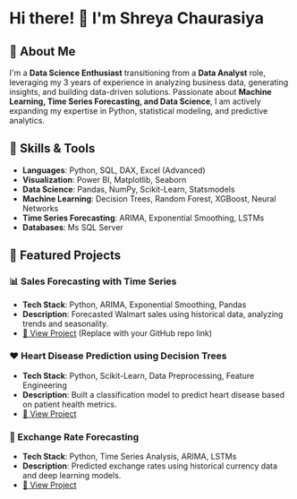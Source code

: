 # Hi there! 👋 I'm Shreya Chaurasiya 

## 🚀 About Me
I'm a **Data Science Enthusiast** transitioning from a **Data Analyst** role, leveraging my 3 years of experience in analyzing business data, generating insights, and building data-driven solutions. Passionate about **Machine Learning, Time Series Forecasting, and Data Science**, I am actively expanding my expertise in Python, statistical modeling, and predictive analytics.

## 🔧 Skills & Tools
- **Languages**: Python, SQL, DAX, Excel (Advanced)
- **Visualization**: Power BI, Matplotlib, Seaborn
- **Data Science**: Pandas, NumPy, Scikit-Learn, Statsmodels
- **Machine Learning**: Decision Trees, Random Forest, XGBoost, Neural Networks
- **Time Series Forecasting**: ARIMA, Exponential Smoothing, LSTMs
- **Databases**: Ms SQL Server

## 📂 Featured Projects
### 📊 Sales Forecasting with Time Series
- **Tech Stack**: Python, ARIMA, Exponential Smoothing, Pandas
- **Description**: Forecasted Walmart sales using historical data, analyzing trends and seasonality.
- [🔗 View Project](#) (Replace with your GitHub repo link)

### ❤️ Heart Disease Prediction using Decision Trees
- **Tech Stack**: Python, Scikit-Learn, Data Preprocessing, Feature Engineering
- **Description**: Built a classification model to predict heart disease based on patient health metrics.
- [🔗 View Project](#)

### 💱 Exchange Rate Forecasting
- **Tech Stack**: Python, Time Series Analysis, ARIMA, LSTMs
- **Description**: Predicted exchange rates using historical currency data and deep learning models.
- [🔗 View Project](#)
